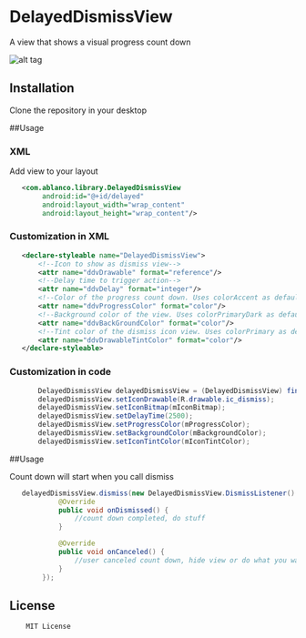 # DelayedDismissView
A view that shows a visual progress count down

![alt tag](http://i.imgur.com/1wIMkc6.png)

## Installation

Clone the repository in your desktop

##Usage 
### XML

Add view to your layout

```XML
   <com.ablanco.library.DelayedDismissView
        android:id="@+id/delayed"
        android:layout_width="wrap_content"
        android:layout_height="wrap_content"/>
```


### Customization in XML

 ```XML
    <declare-styleable name="DelayedDismissView">
        <!--Icon to show as dismiss view-->
        <attr name="ddvDrawable" format="reference"/>
        <!--Delay time to trigger action-->
        <attr name="ddvDelay" format="integer"/>
        <!--Color of the progress count down. Uses colorAccent as default-->
        <attr name="ddvProgressColor" format="color"/>
        <!--Background color of the view. Uses colorPrimaryDark as default-->
        <attr name="ddvBackGroundColor" format="color"/>
        <!--Tint color of the dismiss icon view. Uses colorPrimary as default-->
        <attr name="ddvDrawableTintColor" format="color"/>
    </declare-styleable>
```

### Customization in code

 ```java
        DelayedDismissView delayedDismissView = (DelayedDismissView) findViewById(R.id.delayed);
        delayedDismissView.setIconDrawable(R.drawable.ic_dismiss);
        delayedDismissView.setIconBitmap(mIconBitmap);
        delayedDismissView.setDelayTime(2500);
        delayedDismissView.setProgressColor(mProgressColor);
        delayedDismissView.setBackgroundColor(mBackgroundColor);
        delayedDismissView.setIconTintColor(mIconTintColor);
```

##Usage

Count down will start when you call dismiss

```java
   delayedDismissView.dismiss(new DelayedDismissView.DismissListener() {
            @Override
            public void onDismissed() {
                //count down completed, do stuff
            }

            @Override
            public void onCanceled() {
                //user canceled count down, hide view or do what you want
            }
        });
```

## License
```
    MIT License
```
       
